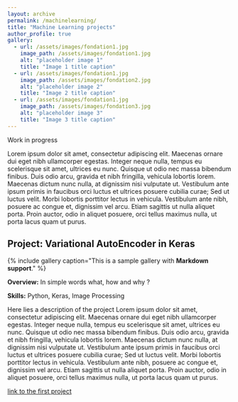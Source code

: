 ```yaml
---
layout: archive
permalink: /machinelearning/
title: "Machine Learning projects"
author_profile: true
gallery:
  - url: /assets/images/fondation1.jpg
    image_path: /assets/images/fondation1.jpg
    alt: "placeholder image 1"
    title: "Image 1 title caption"
  - url: /assets/images/fondation1.jpg
    image_path: /assets/images/fondation2.jpg
    alt: "placeholder image 2"
    title: "Image 2 title caption"
  - url: /assets/images/fondation1.jpg
    image_path: /assets/images/fondation3.jpg
    alt: "placeholder image 3"
    title: "Image 3 title caption"
---
```


Work in progress

Lorem ipsum dolor sit amet, consectetur adipiscing elit. Maecenas ornare dui eget
nibh ullamcorper egestas. Integer neque nulla, tempus eu scelerisque sit amet, ultrices eu nunc.
Quisque ut odio nec massa bibendum finibus. Duis odio arcu, gravida et nibh fringilla,
vehicula lobortis lorem. Maecenas dictum nunc nulla, at dignissim nisi vulputate ut.
Vestibulum ante ipsum primis in faucibus orci luctus et ultrices posuere cubilia curae;
Sed ut luctus velit. Morbi lobortis porttitor lectus in vehicula. Vestibulum ante nibh,
posuere ac congue et, dignissim vel arcu. Etiam sagittis ut nulla aliquet porta.
Proin auctor, odio in aliquet posuere, orci tellus maximus nulla, ut porta lacus quam ut purus.


## Project: Variational AutoEncoder in Keras

{% include gallery caption="This is a sample gallery with **Markdown support**." %}

**Overview:** In simple words what, how and why ?

**Skills:** Python, Keras, Image Processing

Here lies a description of the project
Lorem ipsum dolor sit amet, consectetur adipiscing elit. Maecenas ornare dui eget nibh ullamcorper egestas. Integer neque nulla, tempus eu scelerisque sit amet, ultrices eu nunc. Quisque ut odio nec massa bibendum finibus. Duis odio arcu, gravida et nibh fringilla, vehicula lobortis lorem. Maecenas dictum nunc nulla, at dignissim nisi vulputate ut. Vestibulum ante ipsum primis in faucibus orci luctus et ultrices posuere cubilia curae; Sed ut luctus velit. Morbi lobortis porttitor lectus in vehicula. Vestibulum ante nibh, posuere ac congue et, dignissim vel arcu. Etiam sagittis ut nulla aliquet porta. Proin auctor, odio in aliquet posuere, orci tellus maximus nulla, ut porta lacus quam ut purus.

[link to the first project](https://vritzenthaler.github.io/portfolio.github.io/project1/)
